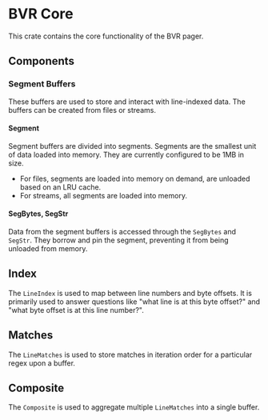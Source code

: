 # BVR Core

This crate contains the core functionality of the BVR pager.

## Components
### Segment Buffers
These buffers are used to store and interact with line-indexed data. The buffers
can be created from files or streams.

#### Segment
Segment buffers are divided into segments. Segments are the smallest unit of
data loaded into memory. They are currently configured to be 1MB in size.
* For files, segments are loaded into memory on demand, are unloaded based on an LRU cache.
* For streams, all segments are loaded into memory.

#### SegBytes, SegStr
Data from the segment buffers is accessed through the `SegBytes` and `SegStr`.
They borrow and pin the segment, preventing it from being unloaded from memory.

## Index
The `LineIndex` is used to map between line numbers and byte offsets. It is primarily
used to answer questions like "what line is at this byte offset?" and "what byte
offset is at this line number?".

## Matches
The `LineMatches` is used to store matches in iteration order for a particular
regex upon a buffer.

## Composite
The `Composite` is used to aggregate multiple `LineMatches` into a single buffer.
